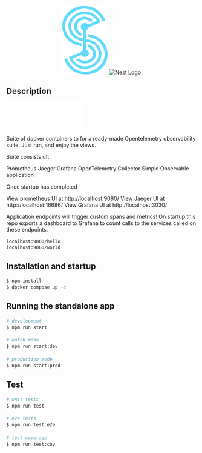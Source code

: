 <p align="center">
<a href="http://syntapse.co.uk/" target="blank"><img src="syntapse_logo.png" width="120" alt="Nest Logo" /></a>
  <a href="http://nestjs.com/" target="blank"><img src="https://nestjs.com/img/logo-small.svg" width="200" alt="Nest Logo" /></a>
</p>


## Description

<a href="http://nestjs.com/" target="blank"><img src="./opentelemetry.png
" width="200" alt="Nest Logo" /></a>


Suite of docker containers to for a ready-made Opentelemetry observability suite. Just run, and enjoy the views.

Suite consists of:

Prometheus
Jaeger
Grafana
OpenTelemetry Collector
Simple Observable application

Once startup has completed

View prometheus UI at http://localhost:9090/
View Jaeger UI at http://localhost:16686/
View Grafana UI at http://localhost:3030/

Application endpoints will trigger custom spans and metrics! On startup this repo exports a dashboard to Grafana to count calls to the services called on these endpoints.

```
localhost:9000/hello
localhost:9000/world
```
## Installation and startup

```bash
$ npm install
$ docker compose up -d
```

## Running the standalone app

```bash
# development
$ npm run start

# watch mode
$ npm run start:dev

# production mode
$ npm run start:prod
```

## Test

```bash
# unit tests
$ npm run test

# e2e tests
$ npm run test:e2e

# test coverage
$ npm run test:cov
```
